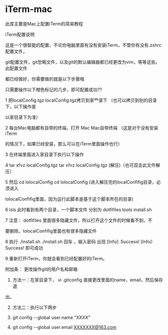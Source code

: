 # iTerm-mac
此库主要是Mac上配置iTerm的简易教程



iTerm配置说明

这是一个很智能的配置，不论你电脑里面有没有安装iTerm，不管你有没有.zshrc配置文件，

git配置文件，git忽略文件，以及git的默认编辑器都已经更改为vim，等等这些。此配置文件

都已经做好，你需要做的就是以下步骤哦

只需要操作以下橙色标记的几步，即可配置成功??

1 把localConfig.tgz localConfig.tgz拷⻉到家⺫录下 （也可以拷贝到别的目录下，以下操作是

以家目录下为准）

2 每台Mac电脑都有自带的终端，打开 Mac Mac⾃带终端 （这是对于没有安装iTerm

的情况下，如果已经安装，那么可以在iTerm里面操作也行）

3 在终端里面进入家目录下执行以下操作

4 tar xfvz localConfig.tgz tar xfvz localConfig.tgz (解压)（也可双击此文件解压）

5 然后 cd lolocalConfig cd lolocalConfig (进入解压完的localConfifig目录，必须进入

lolocalConfifig里面，因为运行此脚本是基于这个脚本所在的目录)

6 lsls 此时看到有两个目录，一个脚本文件 分别为 dotfifiles tools install.sh

7 注意： dotfifiles 里面很多隐藏文件，所以打开这个文件的时候看不到，不

要删除。lolocalConfifig里面也有很多隐藏文件

8 执行 ./install.sh ./install.sh 回车 ，输入密码 出现 [Info]: Success! [Info]: Success! 即可成功

9 重新打开iTerm，你就会看到已经配置好的iTerm。

附加条： 更改操作git的用户名和邮箱

1. 方法一：在家目录下， vi .gitconfig 直接更改里面的name，email，然后保存退

出。

2. 方法二：执行以下两步

1. git config --global user.name "XXXX"

2. git config --global user.email XXXXXXX@163.com

